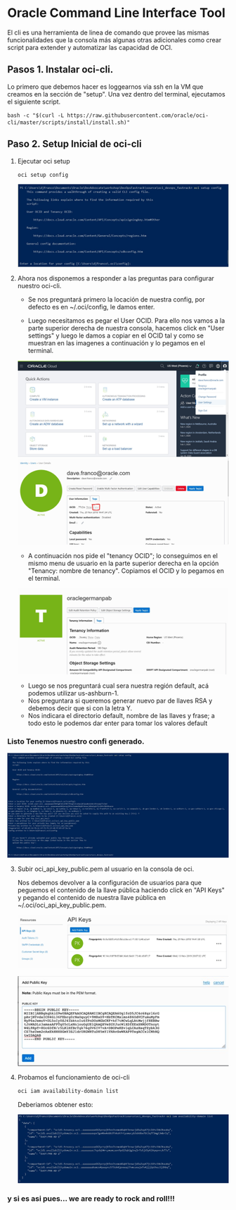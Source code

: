 # Oracle Command Line Interface Tool 

El cli es una herramienta de linea de comando que provee las mismas funcionalidades que la consola más algunas otras adicionales como crear script para extender y automatizar las capacidad de OCI.

## Pasos 1. Instalar oci-cli.

Lo primero que debemos hacer es loggearnos via ssh en la VM que creamos en la sección de "setup". Una vez dentro del terminal, ejecutamos el siguiente script.

```shell
bash -c "$(curl -L https://raw.githubusercontent.com/oracle/oci-cli/master/scripts/install/install.sh)"
```

## Paso 2. Setup Inicial de oci-cli 

1. Ejecutar oci setup

   ```shell
   oci setup config
   ```

   ![oci setup](/img/ocicli/oci_setup_config.jpg)

2. Ahora nos disponemos a responder a las preguntas para configurar nuestro oci-cli.

   - Se nos preguntará primero la locación de nuestra config, por defecto es en ~/.oci/config, le damos enter.

   - Luego necesitamos es pegar el User OCID. Para ello nos vamos a la parte superior derecha de nuestra consola, hacemos click en "User settings" y luego le damos a copiar en el OCID tal y como se muestran en las imagenes a continuación y lo pegamos en el terminal.

   ![user_settings](/img/ocicli/user_settings.jpg)
   ![user_ocid](/img/ocicli/copy_user_ocid.jpg)

   - A continuación nos pide el "tenancy OCID"; lo conseguimos en el mismo menu de usuario en la parte superior derecha en la opción "Tenancy: nombre de tenancy". Copiamos el OCID y lo pegamos en el terminal.

   ![tenancy](/img/ocicli/tenancy_settings.jpg)
   
   - Luego se nos preguntará cual sera nuestra región default, acá podemos utilizar us-ashburn-1.
   - Nos preguntara si queremos generar nuevo par de llaves RSA y debemos decir que si con la letra Y.
   - Nos indicara el directorio default, nombre de las llaves y frase; a todo esto le podemos dar enter para tomar los valores default

### Listo Tenemos nuestro confi generado.

<img src="/img/ocicli/oci_setup_config_qa.jpg" alt="seup qa" style="zoom:50%;" />

3. Subir oci_api_key_public.pem al usuario en la consola de oci.

   Nos debemos devolver a la configuración de usuarios para que peguemos el contenido de la llave pública haciendo click en "API Keys" y pegando el contenido de nuestra llave pública en ~/.oci/oci_api_key_public.pem.

   ![add key](/img/ocicli/add_public_key.jpg)


   ![api paste](/img/ocicli/api_key_on_oci.jpg)

4. Probamos el funcionamiento de oci-cli

   ```powershell
   oci iam availability-domain list
   ```

   Deberiamos obtener esto:

   ![output test](/img/ocicli/oci_setup_test.jpg)

### y si es asi pues... we are ready to rock and roll!!!

   
   


